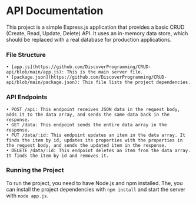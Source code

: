 # API Documentation

This project is a simple Express.js application that provides a basic CRUD (Create, Read, Update, Delete) API. It uses an in-memory data store, which should be replaced with a real database for production applications.

### File Structure

    • [app.js](https://github.com/DiscoverProgramming/CRUD-api/blob/main/app.js): This is the main server file.
    • [package.json](https://github.com/DiscoverProgramming/CRUD-api/blob/main/package.json): This file lists the project dependencies.

### API Endpoints

    • POST /api: This endpoint receives JSON data in the request body, adds it to the data array, and sends the same data back in the response.
    • GET /data: This endpoint sends the entire data array in the response.
    • PUT /data/:id: This endpoint updates an item in the data array. It finds the item by id, updates its properties with the properties in the request body, and sends the updated item in the response.
    • DELETE /data/:id: This endpoint deletes an item from the data array. It finds the item by id and removes it.

### Running the Project

To run the project, you need to have Node.js and npm installed. The, you can install the project dependencies with `npm install` and start the server with `node app.js`.